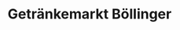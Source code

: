 ---
title: "Getränkemarkt Böllinger"
url: /philippsburg/getraenkemarkt-boellinger/
shop: Getränke
---